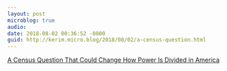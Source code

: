 ```yaml
---
layout: post
microblog: true
audio: 
date: 2018-08-02 00:36:52 -0800
guid: http://kerim.micro.blog/2018/08/02/a-census-question.html
---
```

[A Census Question That Could Change How Power Is Divided in America](https://www.nytimes.com/2018/07/31/upshot/Census-question-citizenship-power.html)
